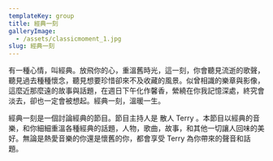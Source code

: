 ```yaml
---
templateKey: group
title: 經典一刻
galleryImage:
  - /assets/classicmoment_1.jpg
slug: 經典一刻
---
```


有一種心情，叫經典。放飛你的心，重溫舊時光，這一刻，你會聽見流逝的歌聲，聽見過去種種懷念，聽見想要珍惜卻來不及收藏的風景。似曾相識的樂章與影像，這麼近那麼遠的故事與話題，在週日下午化作馨香，縈繞在你我記憶深處，終究會淡去，卻也一定會被想起。經典一刻，溫暖一生。

經典一刻是一個討論經典的節目。節目主持人是 散人 Terry 。本節目以經典的音樂，和你細細重溫各種經典的話題，人物，歌曲，故事，和其他一切讓人回味的美好。無論是熱愛音樂的你還是懷舊的你，都會享受 Terry 為你帶來的聲音和話題。
